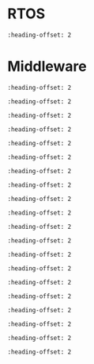 # RTOS

```{include} /release/commonrn/topics/amazon_freertos_kernel.md
:heading-offset: 2
```

# Middleware

```{include} /release/commonrn/topics/nxp_ble_stack.md
:heading-offset: 2
```

```{include} /release/commonrn/topics/nxp_ble_controller.md
:heading-offset: 2
```

```{include} /release/commonrn/topics/nxp_genfsk.md
:heading-offset: 2
```

```{include} /release/commonrn/topics/nxp_zigbee.md
:heading-offset: 2
```

```{include} /release/commonrn/topics/nxp_conn_fwk.md
:heading-offset: 2
```

```{include} /release/commonrn/topics/nxp_conn_low_power_reference_design.md
:heading-offset: 2
```

```{include} /release/commonrn/topics/CMSIS_DSP_Library.md
:heading-offset: 2
```

```{include} /release/commonrn/topics/arm_trusted_firmware_m.md
:heading-offset: 2
```

```{include} /release/commonrn/topics/arm_psa_test.md
:heading-offset: 2
```

```{include} /release/commonrn/topics/arm_mbed_crypto.md
:heading-offset: 2
```

```{include} /release/commonrn/topics/nxp_secure_storage.md
:heading-offset: 2
```

```{include} /release/commonrn/topics/nxp_secure_subsystem.md
:heading-offset: 2
```

```{include} /release/commonrn/topics/nxp_multicore.md
:heading-offset: 2
```

```{include} /release/commonrn/topics/nxp_iot_agent.md
:heading-offset: 2
```

```{include} /release/commonrn/topics/arm_mbedtls_3x.md
:heading-offset: 2
```

```{include} /release/commonrn/topics/arm_mbedtls.md
:heading-offset: 2
```

```{include} /release/commonrn/topics/christopher_haster_littlefs.md
:heading-offset: 2
```

```{include} /release/commonrn/topics/nxp_lin_stack.md
:heading-offset: 2
```

```{include} /release/commonrn/topics/nxp_freemaster.md
:heading-offset: 2
```

```{include} /release/commonrn/topics/nxp_psa_crypto_driver.md
:heading-offset: 2
```

